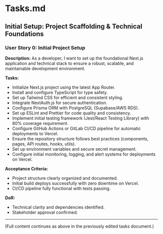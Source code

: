 
# Tasks.md

## Initial Setup: Project Scaffolding & Technical Foundations

### User Story 0: Initial Project Setup
**Description:** As a developer, I want to set up the foundational Next.js application and technical stack to ensure a robust, scalable, and maintainable development environment.

**Tasks:**
- Initialize Next.js project using the latest App Router.
- Install and configure TypeScript for type safety.
- Set up Tailwind CSS for efficient and consistent styling.
- Integrate NextAuth.js for secure authentication.
- Configure Prisma ORM with PostgreSQL (Supabase/AWS RDS).
- Set up ESLint and Prettier for code quality and consistency.
- Implement initial testing framework (Jest/React Testing Library) with 80% coverage requirement.
- Configure GitHub Actions or GitLab CI/CD pipeline for automatic deployments to Vercel.
- Ensure the repository structure follows best practices (components, pages, API routes, hooks, utils).
- Set up environment variables and secure secret management.
- Configure initial monitoring, logging, and alert systems for deployments on Vercel.

**Acceptance Criteria:**
- Project structure clearly organized and documented.
- Initial build deploys successfully with zero downtime on Vercel.
- CI/CD pipeline fully functional with tests passing.

**DoR:**
- Technical clarity and dependencies identified.
- Stakeholder approval confirmed.

---

(Full content continues as above in the previously edited tasks document.)
